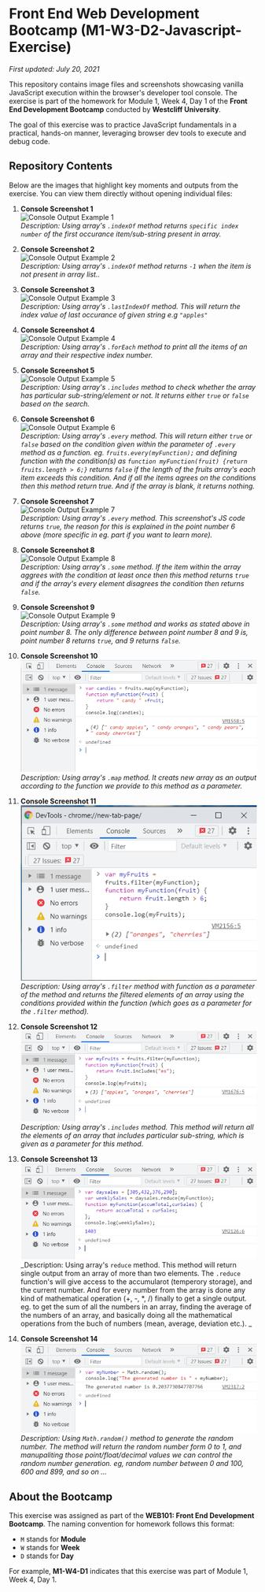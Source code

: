 # Front End Web Development Bootcamp (M1-W3-D2-Javascript-Exercise)

_First updated: July 20, 2021_

This repository contains image files and screenshots showcasing vanilla JavaScript execution within the browser's developer tool console. The exercise is part of the homework for Module 1, Week 4, Day 1 of the **Front End Development Bootcamp** conducted by **Westcliff University**. 

The goal of this exercise was to practice JavaScript fundamentals in a practical, hands-on manner, leveraging browser dev tools to execute and debug code.

## Repository Contents
Below are the images that highlight key moments and outputs from the exercise. You can view them directly without opening individual files:

1. **Console Screenshot 1**  
   ![Console Output Example 1](https://github.com/Ningsang-Jabegu/M1-W4-D1-Javascript-Exercise/blob/main/dem32w1.PNG)  
   _Description: Using array's `.indexOf` method returns `specific index number` of the first occurance item/sub-string present in array._

2. **Console Screenshot 2**  
   ![Console Output Example 2](https://github.com/Ningsang-Jabegu/M1-W4-D1-Javascript-Exercise/blob/main/dem32w2.PNG)  
   _Description: Using array's `.indexOf` method returns `-1` when the item is not present in array list.._

3. **Console Screenshot 3**  
   ![Console Output Example 3](https://github.com/Ningsang-Jabegu/M1-W4-D1-Javascript-Exercise/blob/main/dem32w3.PNG)  
   _Description: Using array's `.lastIndexOf` method. This will return the index value of last occurance of given string e.g `"apples"`_

4. **Console Screenshot 4**  
   ![Console Output Example 4](https://github.com/Ningsang-Jabegu/M1-W4-D1-Javascript-Exercise/blob/main/dem32w4.PNG)  
   _Description: Using array's `.forEach` method to print all the items of an array and their respective index number._

5. **Console Screenshot 5**  
   ![Console Output Example 5](https://github.com/Ningsang-Jabegu/M1-W4-D1-Javascript-Exercise/blob/main/dem32w5.PNG)  
   _Description: Using array's `.includes` method to check whether the array has particular sub-string/element or not. It returns either `true` or `false` based on the search._

6. **Console Screenshot 6**  
   ![Console Output Example 6](https://github.com/Ningsang-Jabegu/M1-W4-D1-Javascript-Exercise/blob/main/dem32w6.PNG)  
   _Description: Using array's `.every` method. This will return either `true` or `false` based on the condition given within the parameter of `.every` method as a function. eg. `fruits.every(myFunction);` and defining function with the condition(s) as `function myFunction(fruit) {return fruits.length > 6;}` returns `false` if the length of the fruits array's each item exceeds this condition. And if all the items agrees on the conditions then this method return true. And if the array is blank, it returns nothing._

7. **Console Screenshot 7**  
   ![Console Output Example 7](https://github.com/Ningsang-Jabegu/M1-W4-D1-Javascript-Exercise/blob/main/dem32w7.PNG)  
   _Description: Using array's `.every` method. This screenshot's JS code returns `true`, the reason for this is explained in the point number 6 above (more specific in eg. part if you want to learn more)._

8. **Console Screenshot 8**  
   ![Console Output Example 8](https://github.com/Ningsang-Jabegu/M1-W4-D1-Javascript-Exercise/blob/main/dem32w8.PNG)  
   _Description: Using array's `.some` method. If the item within the array aggrees with the condition at least once then this method returns `true` and if the array's every element disagrees the condition then returns `false`._

9. **Console Screenshot 9**  
   ![Console Output Example 9](https://github.com/Ningsang-Jabegu/M1-W4-D1-Javascript-Exercise/blob/main/dem32w9.PNG)  
   _Description: Using array's `.some` method and works as stated above in point number 8. The only difference between point number 8 and 9 is, point number 8 returns `true`, and 9 returns `false`._

10. **Console Screenshot 10**  
   ![Console Output Example 10](https://github.com/Ningsang-Jabegu/M1-W4-D1-Javascript-Exercise/blob/main/demo3w10.PNG)  
   _Description: Using array's `.map` method. It creats new array as an output according to the function we provide to this method as a parameter._

11. **Console Screenshot 11**  
   ![Console Output Example 11](https://github.com/Ningsang-Jabegu/M1-W4-D1-Javascript-Exercise/blob/main/demo3w11.PNG)  
   _Description: Using array's `.filter` method with function as a parameter of the method and returns the filtered elements of an array using the conditions provided within the function (which goes as a parameter for the `.filter` method)._

12. **Console Screenshot 12**  
   ![Console Output Example 12](https://github.com/Ningsang-Jabegu/M1-W4-D1-Javascript-Exercise/blob/main/demo3w12.PNG)  
   _Description: Using array's `.includes` method. This method will return all the elements of an array that includes particular sub-string, which is given as a parameter for this method._

13. **Console Screenshot 13**  
   ![Console Output Example 13](https://github.com/Ningsang-Jabegu/M1-W4-D1-Javascript-Exercise/blob/main/demo3w13.PNG)  
   _Description: Using array's `reduce` method. This method will return single output from an array of more than two elements. The `.reduce` function's will give access to the accumularot (temperory storage), and the current number. And for every number from the array is done any kind of mathematical operation (+, -, *, /) finally to get a single output. eg. to get the sum of all the numbers in an array, finding the average of the numbers of an array, and basically doing all the mathematical operations from the buch of numbers (mean, average, deviation etc.). _

14. **Console Screenshot 14**  
   ![Console Output Example 14](https://github.com/Ningsang-Jabegu/M1-W4-D1-Javascript-Exercise/blob/main/demo3w14.PNG)  
   _Description: Using `Math.random()` method to generate the random number. The method will return the random number form 0 to 1, and manupaliting those point/float/decimal values we can control the random number generation. eg, random number between 0 and 100, 600 and 899, and so on ..._


## About the Bootcamp
This exercise was assigned as part of the **WEB101: Front End Development Bootcamp**. The naming convention for homework follows this format:
- `M` stands for **Module**
- `W` stands for **Week**
- `D` stands for **Day**

For example, **M1-W4-D1** indicates that this exercise was part of Module 1, Week 4, Day 1.
